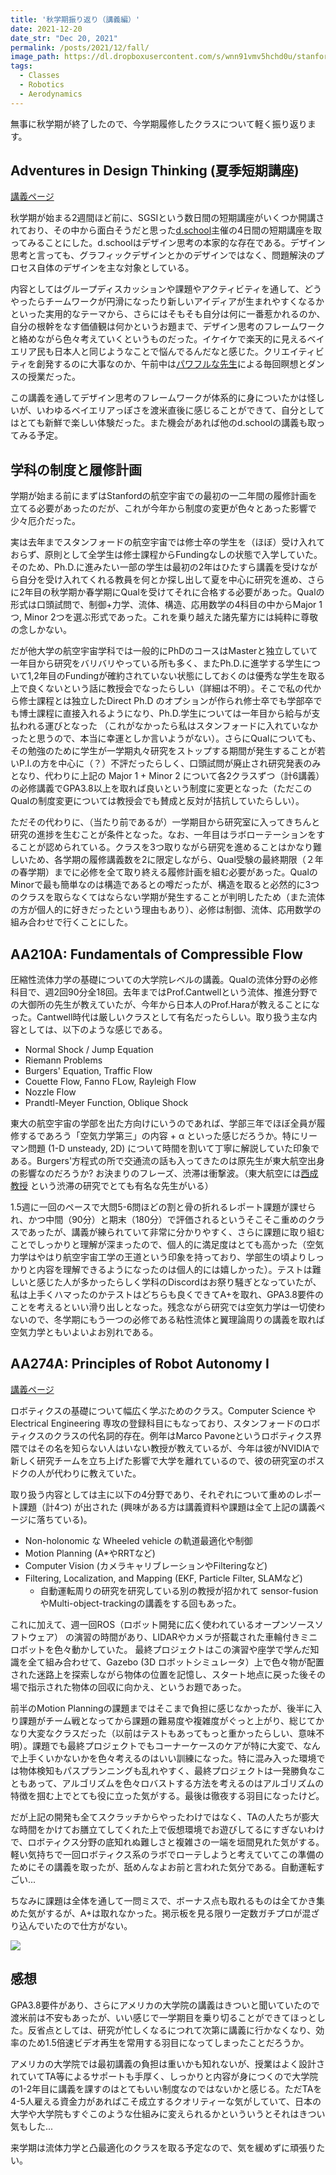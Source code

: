 ```yaml
---
title: '秋学期振り返り（講義編）'
date: 2021-12-20
date_str: "Dec 20, 2021"
permalink: /posts/2021/12/fall/
image_path: https://dl.dropboxusercontent.com/s/wnn91vmv5hchd0u/stanford-fall.jpg?dl=0
tags:
  - Classes
  - Robotics
  - Aerodynamics
---
```


無事に秋学期が終了したので、今学期履修したクラスについて軽く振り返ります。

## Adventures in Design Thinking (夏季短期講座)
[講義ページ](https://vpge.stanford.edu/resources/sgsi/design-thinking)

秋学期が始まる2週間ほど前に、SGSIという数日間の短期講座がいくつか開講されており、その中から面白そうだと思った[d.school](https://dschool.stanford.edu/)主催の4日間の短期講座を取ってみることにした。d.schoolはデザイン思考の本家的な存在である。デザイン思考と言っても、グラフィックデザインとかのデザインではなく、問題解決のプロセス自体のデザインを主な対象としている。

内容としてはグループディスカッションや課題やアクティビティを通して、どうやったらチームワークが円滑になったり新しいアイディアが生まれやすくなるかといった実用的なテーマから、さらにはそもそも自分は何に一番惹かれるのか、自分の根幹をなす価値観は何かというお題まで、デザイン思考のフレームワークと絡めながら色々考えていくというものだった。イケイケで楽天的に見えるベイエリア民も日本人と同じようなことで悩んでるんだなと感じた。クリエイティビティを創発するのに大事なのか、午前中は[パワフルな先生](https://www.aletahayes.com/about)による毎回瞑想とダンスの授業だった。

この講義を通してデザイン思考のフレームワークが体系的に身についたかは怪しいが、いわゆるベイエリアっぽさを渡米直後に感じることができて、自分としてはとても新鮮で楽しい体験だった。また機会があれば他のd.schoolの講義も取ってみる予定。

## 学科の制度と履修計画
学期が始まる前にまずはStanfordの航空宇宙での最初の一二年間の履修計画を立てる必要があったのだが、これが今年から制度の変更が色々とあった影響で少々厄介だった。

実は去年までスタンフォードの航空宇宙では修士卒の学生を（ほぼ）受け入れておらず、原則として全学生は修士課程からFundingなしの状態で入学していた。そのため、Ph.D.に進みたい一部の学生は最初の2年はひたすら講義を受けながら自分を受け入れてくれる教員を何とか探し出して夏を中心に研究を進め、さらに2年目の秋学期か春学期にQualを受けてそれに合格する必要があった。Qualの形式は口頭試問で、制御+力学、流体、構造、応用数学の4科目の中からMajor 1つ, Minor 2つを選ぶ形式であった。これを乗り越えた諸先輩方には純粋に尊敬の念しかない。

だが他大学の航空宇宙学科では一般的にPhDのコースはMasterと独立していて一年目から研究をバリバリやっている所も多く、またPh.D.に進学する学生について1,2年目のFundingが確約されていない状態にしておくのは優秀な学生を取る上で良くないという話に教授会でなったらしい（詳細は不明）。そこで私の代から修士課程とは独立したDirect Ph.D のオプションが作られ修士卒でも学部卒でも博士課程に直接入れるようになり、Ph.D.学生については一年目から給与が支払われる運びとなった （これがなかったら私はスタンフォードに入れていなかったと思うので、本当に幸運としか言いようがない）。さらにQualについても、その勉強のために学生が一学期丸々研究をストップする期間が発生することが若いP.I.の方を中心に（？）不評だったらしく、口頭試問が廃止され研究発表のみとなり、代わりに上記の Major 1 + Minor 2 について各2クラスずつ（計6講義）の必修講義でGPA3.8以上を取れば良いという制度に変更となった（ただこのQualの制度変更については教授会でも賛成と反対が拮抗していたらしい）。

ただその代わりに、（当たり前であるが）一学期目から研究室に入ってきちんと研究の進捗を生むことが条件となった。なお、一年目はラボローテーションをすることが認められている。クラスを3つ取りながら研究を進めることはかなり難しいため、各学期の履修講義数を2に限定しながら、Qual受験の最終期限（２年の春学期）までに必修を全て取り終える履修計画を組む必要があった。QualのMinorで最も簡単なのは構造であるとの噂だったが、構造を取ると必然的に3つのクラスを取らなくてはならない学期が発生することが判明したため（また流体の方が個人的に好きだったという理由もあり）、必修は制御、流体、応用数学の組み合わせで行くことにした。

## AA210A: Fundamentals of Compressible Flow 
圧縮性流体力学の基礎についての大学院レベルの講義。Qualの流体分野の必修科目で、週2回90分全18回。去年まではProf.Cantwellという流体、推進分野での大御所の先生が教えていたが、今年から日本人のProf.Haraが教えることになった。Cantwell時代は厳しいクラスとして有名だったらしい。取り扱う主な内容としては、以下のような感じである。
- Normal Shock / Jump Equation
- Riemann Problems 
- Burgers' Equation, Traffic Flow
- Couette Flow, Fanno FLow, Rayleigh Flow
- Nozzle Flow
- Prandtl-Meyer Function, Oblique Shock

東大の航空宇宙の学部を出た方向けにいうのであれば、学部三年でほぼ全員が履修するであろう「空気力学第三」の内容 + α といった感じだろうか。特にリーマン問題 (1-D unsteady, 2D) について時間を割いて丁寧に解説していた印象である。Burgers'方程式の所で交通流の話も入ってきたのは原先生が東大航空出身の影響なのだろうか? お決まりのフレーズ、渋滞は衝撃波。（東大航空には[西成教授](https://www.ais.rcast.u-tokyo.ac.jp/ja/research/labs/nishinari.html) という渋滞の研究でとても有名な先生がいる）

1.5週に一回のペースで大問5-6問ほどの割と骨の折れるレポート課題が課せられ、かつ中間（90分）と期末（180分）で評価されるというそこそこ重めのクラスであったが、講義が練られていて非常に分かりやすく、さらに課題に取り組むことでしっかりと理解が深まったので、個人的に満足度はとても高かった（空気力学はやはり航空宇宙工学の王道という印象を持っており、学部生の頃よりしっかりと内容を理解できるようになったのは個人的には嬉しかった）。テストは難しいと感じた人が多かったらしく学科のDiscordはお祭り騒ぎとなっていたが、私は上手くハマったのかテストはどちらも良くできてA+を取れ、GPA3.8要件のことを考えるといい滑り出しとなった。残念ながら研究では空気力学は一切使わないので、冬学期にもう一つの必修である粘性流体と翼理論周りの講義を取れば空気力学ともいよいよお別れである。

## AA274A: Principles of Robot Autonomy I
[講義ページ](https://stanfordasl.github.io/aa274a/)

ロボティクスの基礎について幅広く学ぶためのクラス。Computer Science や Electrical Engineering 専攻の登録科目にもなっており、スタンフォードのロボティクスのクラスの代名詞的存在。例年はMarco Pavoneというロボティクス界隈ではその名を知らない人はいない教授が教えているが、今年は彼がNVIDIAで新しく研究チームを立ち上げた影響で大学を離れているので、彼の研究室のポスドクの人が代わりに教えていた。

取り扱う内容としては主に以下の4分野であり、それぞれについて重めのレポート課題（計4つ) が出された (興味がある方は講義資料や課題は全て上記の講義ページに落ちている)。
- Non-holonomic な Wheeled vehicle の軌道最適化や制御
- Motion Planning (A*やRRTなど)
- Computer Vision (カメラキャリブレーションやFilteringなど)
- Filtering, Localization, and Mapping (EKF, Particle Filter, SLAMなど)
  - 自動運転周りの研究を研究している別の教授が招かれて sensor-fusionやMulti-object-trackingの講義をする回もあった。

これに加えて、週一回ROS（ロボット開発に広く使われているオープンソースソフトウェア）
の演習の時間があり、LIDARやカメラが搭載された車輪付きミニロボットを色々動かしていた。
最終プロジェクトはこの演習や座学で学んだ知識を全て組み合わせて、Gazebo (3D ロボットシミュレータ）上で色々物が配置された迷路上を探索しながら物体の位置を記憶し、スタート地点に戻った後その場で指示された物体の回収に向かえ、というお題であった。

前半のMotion Planningの課題まではそこまで負担に感じなかったが、後半に入り課題がチーム戦となってから課題の難易度や複雑度がぐっと上がり、総じてかなり大変なクラスだった（以前はテストもあってもっと重かったらしい、意味不明）。課題でも最終プロジェクトでもコーナーケースのケアが特に大変で、なんで上手くいかないかを色々考えるのはいい訓練になった。特に混み入った環境では物体検知もパスプランニングも乱れやすく、最終プロジェクトは一発勝負なこともあって、アルゴリズムを色々ロバストする方法を考えるのはアルゴリズムの特徴を掴む上でとても役に立った気がする。最後は徹夜する羽目になったけど。

だが上記の開発も全てスクラッチからやったわけではなく、TAの人たちが膨大な時間をかけてお膳立てしてくれた上で仮想環境でお遊びしてるにすぎないわけで、ロボティクス分野の底知れぬ難しさと複雑さの一端を垣間見れた気がする。軽い気持ちで一回ロボティクス系のラボでローテしようと考えていてこの準備のためにその講義を取ったが、舐めんなよお前と言われた気分である。自動運転すごい...

ちなみに課題は全体を通して一問ミスで、ボーナス点も取れるものは全てかき集めた気がするが、A+は取れなかった。掲示板を見る限り一定数ガチプロが混ざり込んでいたので仕方がない。

<img src = "https://dl.dropboxusercontent.com/s/w4sfo2herttnhq4/ros-project.png?dl=0">

## 感想
GPA3.8要件があり、さらにアメリカの大学院の講義はきついと聞いていたので渡米前は不安もあったが、いい感じで一学期目を乗り切ることができてほっとした。反省点としては、研究が忙しくなるにつれて次第に講義に行かなくなり、効率のため1.5倍速ビデオ再生を常用する羽目になってしまったことだろうか。

アメリカの大学院では最初講義の負担は重いかも知れないが、授業はよく設計されていてTA等によるサポートも手厚く、しっかりと内容が身につくので大学院の1-2年目に講義を課すのはとてもいい制度なのではないかと感じる。ただTAを4-5人雇える資金力があればこそ成立するクオリティーな気がしていて、日本の大学や大学院もすぐこのような仕組みに変えられるかといういうとそれはきつい気もした...

来学期は流体力学と凸最適化のクラスを取る予定なので、気を緩めずに頑張りたい。